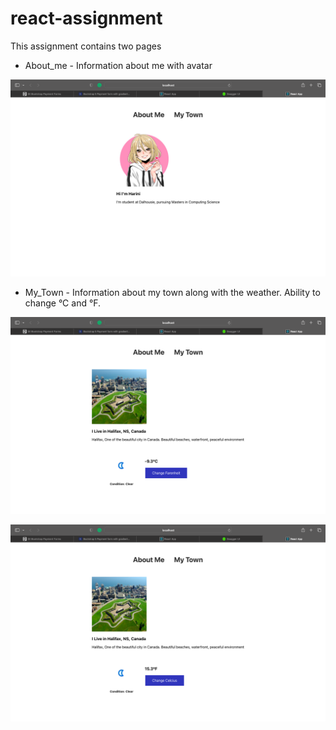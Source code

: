 # react-assignment

This assignment contains two pages
* About_me - Information about me with avatar

![About Me](About_me.png?raw=true "About me")

* My_Town - Information about my town along with the weather. Ability to change °C and °F.

![My Town](My_Town_Celcius.png?raw=true "My Town Celcius")

![My Town](My_Town_Faren.png?raw=true "My Town Faren")